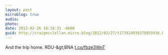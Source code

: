 ```yaml
---
layout: post
microblog: true
audio: 
photo: 
date: 2012-02-26 18:18:31 -0600
guid: http://craigmcclellan.micro.blog/2012/02/27/t173924939378855936.html
---
```

And the trip home. RDU-&amp;gt;BNA [t.co/fbze3WnT](http://t.co/fbze3WnT)
